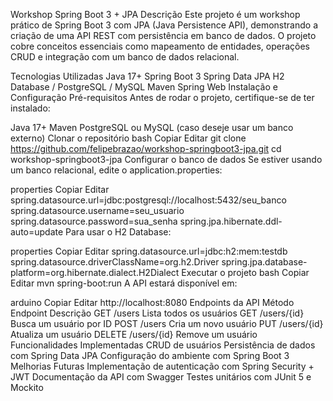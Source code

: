 Workshop Spring Boot 3 + JPA
Descrição
Este projeto é um workshop prático de Spring Boot 3 com JPA (Java Persistence API), demonstrando a criação de uma API REST com persistência em banco de dados. O projeto cobre conceitos essenciais como mapeamento de entidades, operações CRUD e integração com um banco de dados relacional.

Tecnologias Utilizadas
Java 17+
Spring Boot 3
Spring Data JPA
H2 Database / PostgreSQL / MySQL
Maven
Spring Web
Instalação e Configuração
Pré-requisitos
Antes de rodar o projeto, certifique-se de ter instalado:

Java 17+
Maven
PostgreSQL ou MySQL (caso deseje usar um banco externo)
Clonar o repositório
bash
Copiar
Editar
git clone https://github.com/felipebrazao/workshop-springboot3-jpa.git
cd workshop-springboot3-jpa
Configurar o banco de dados
Se estiver usando um banco relacional, edite o application.properties:

properties
Copiar
Editar
spring.datasource.url=jdbc:postgresql://localhost:5432/seu_banco
spring.datasource.username=seu_usuario
spring.datasource.password=sua_senha
spring.jpa.hibernate.ddl-auto=update
Para usar o H2 Database:

properties
Copiar
Editar
spring.datasource.url=jdbc:h2:mem:testdb
spring.datasource.driverClassName=org.h2.Driver
spring.jpa.database-platform=org.hibernate.dialect.H2Dialect
Executar o projeto
bash
Copiar
Editar
mvn spring-boot:run
A API estará disponível em:

arduino
Copiar
Editar
http://localhost:8080
Endpoints da API
Método	Endpoint	Descrição
GET	/users	Lista todos os usuários
GET	/users/{id}	Busca um usuário por ID
POST	/users	Cria um novo usuário
PUT	/users/{id}	Atualiza um usuário
DELETE	/users/{id}	Remove um usuário
Funcionalidades Implementadas
CRUD de usuários
Persistência de dados com Spring Data JPA
Configuração do ambiente com Spring Boot 3
Melhorias Futuras
Implementação de autenticação com Spring Security + JWT
Documentação da API com Swagger
Testes unitários com JUnit 5 e Mockito